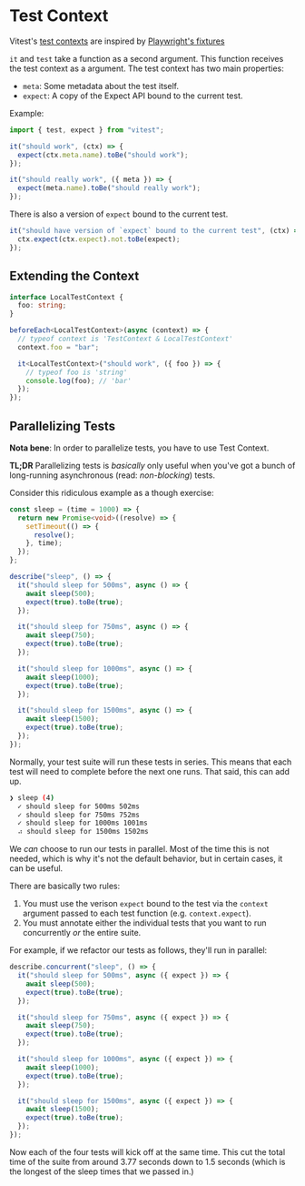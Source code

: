 # Test Context

Vitest's [test contexts](https://vitest.dev/guide/test-context.html) are inspired by [Playwright's fixtures](https://playwright.dev/docs/test-fixtures)

`it` and `test` take a function as a second argument. This function receives the test context as a argument. The test context has two main properties:

- `meta`: Some metadata about the test itself.
- `expect`: A copy of the Expect API bound to the current test.

Example:

```ts
import { test, expect } from "vitest";

it("should work", (ctx) => {
  expect(ctx.meta.name).toBe("should work");
});

it("should really work", ({ meta }) => {
  expect(meta.name).toBe("should really work");
});
```

There is also a version of `expect` bound to the current test.

```ts
it("should have version of `expect` bound to the current test", (ctx) => {
  ctx.expect(ctx.expect).not.toBe(expect);
});
```

## Extending the Context

```ts
interface LocalTestContext {
  foo: string;
}

beforeEach<LocalTestContext>(async (context) => {
  // typeof context is 'TestContext & LocalTestContext'
  context.foo = "bar";

  it<LocalTestContext>("should work", ({ foo }) => {
    // typeof foo is 'string'
    console.log(foo); // 'bar'
  });
});
```

## Parallelizing Tests

**Nota bene**: In order to parallelize tests, you have to use Test Context.

**TL;DR** Parallelizing tests is _basically_ only useful when you've got a bunch of long-running asynchronous (read: _non-blocking_) tests.

Consider this ridiculous example as a though exercise:

```ts
const sleep = (time = 1000) => {
  return new Promise<void>((resolve) => {
    setTimeout(() => {
      resolve();
    }, time);
  });
};

describe("sleep", () => {
  it("should sleep for 500ms", async () => {
    await sleep(500);
    expect(true).toBe(true);
  });

  it("should sleep for 750ms", async () => {
    await sleep(750);
    expect(true).toBe(true);
  });

  it("should sleep for 1000ms", async () => {
    await sleep(1000);
    expect(true).toBe(true);
  });

  it("should sleep for 1500ms", async () => {
    await sleep(1500);
    expect(true).toBe(true);
  });
});
```

Normally, your test suite will run these tests in series. This means that each test will need to complete before the next one runs. That said, this can add up.

```bash
❯ sleep (4)
  ✓ should sleep for 500ms 502ms
  ✓ should sleep for 750ms 752ms
  ✓ should sleep for 1000ms 1001ms
  ⠴ should sleep for 1500ms 1502ms
```

We _can_ choose to run our tests in parallel. Most of the time this is not needed, which is why it's not the default behavior, but in certain cases, it can be useful.

There are basically two rules:

1. You must use the verison `expect` bound to the test via the `context` argument passed to each test function (e.g. `context.expect`).
1. You must annotate either the individual tests that you want to run concurrently _or_ the entire suite.

For example, if we refactor our tests as follows, they'll run in parallel:

```ts
describe.concurrent("sleep", () => {
  it("should sleep for 500ms", async ({ expect }) => {
    await sleep(500);
    expect(true).toBe(true);
  });

  it("should sleep for 750ms", async ({ expect }) => {
    await sleep(750);
    expect(true).toBe(true);
  });

  it("should sleep for 1000ms", async ({ expect }) => {
    await sleep(1000);
    expect(true).toBe(true);
  });

  it("should sleep for 1500ms", async ({ expect }) => {
    await sleep(1500);
    expect(true).toBe(true);
  });
});
```

Now each of the four tests will kick off at the same time. This cut the total time of the suite from around 3.77 seconds down to 1.5 seconds (which is the longest of the sleep times that we passed in.)
